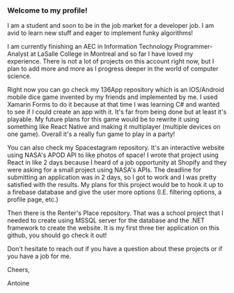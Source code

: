 ### Welcome to my profile!

I am a student and soon to be in the job market for a developer job. I am avid to learn new stuff and eager to implement funky algorithms!

I am currently finishing an AEC in Information Technology Programmer-Analyst at LaSalle College in Montreal and so far I have loved my experience.
There is not a lot of projects on this account right now, but I plan to add more and more as I progress deeper in the world of computer science.

Right now you can go check my 136App repository which is an IOS/Android mobile dice game invented by my friends and implemented by me. I used Xamarin Forms to do it because at that time I was learning C# and wanted to see if I could create an app with it. It's far from being done but at least it's playable. My future plans for this game would be to rewrite it using something like React Native and making it multiplayer (multiple devices on one game). Overall it's a really fun game to play in a party!

You can also check my Spacestagram repository. It's an interactive website using NASA's APOD API to like photos of space! I wrote that project using React in like 2 days because I heard of a job opportunity at Shopify and they were asking for a small project using NASA's APIs. The deadline for submitting an application was in 2 days, so I got to work and I was pretty satisfied with the results. My plans for this project would be to hook it up to a firebase database and give the user more options (I.E. filtering options, a profile page, etc.)

Then there is the Renter's Place repository. That was a school project that I needed to create using MSSQL server for the database and the .NET framework to create the website. It is my first three tier application on this github, you should go check it out!

Don't hesitate to reach out if you have a question about these projects or if you have a job for me.

Cheers,

Antoine
